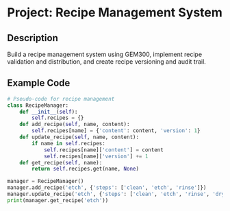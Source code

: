 # Project: Recipe Management System

## Description
Build a recipe management system using GEM300, implement recipe validation and distribution, and create recipe versioning and audit trail.

## Example Code
```python
# Pseudo-code for recipe management
class RecipeManager:
    def __init__(self):
        self.recipes = {}
    def add_recipe(self, name, content):
        self.recipes[name] = {'content': content, 'version': 1}
    def update_recipe(self, name, content):
        if name in self.recipes:
            self.recipes[name]['content'] = content
            self.recipes[name]['version'] += 1
    def get_recipe(self, name):
        return self.recipes.get(name, None)

manager = RecipeManager()
manager.add_recipe('etch', {'steps': ['clean', 'etch', 'rinse']})
manager.update_recipe('etch', {'steps': ['clean', 'etch', 'rinse', 'dry']})
print(manager.get_recipe('etch'))
```
